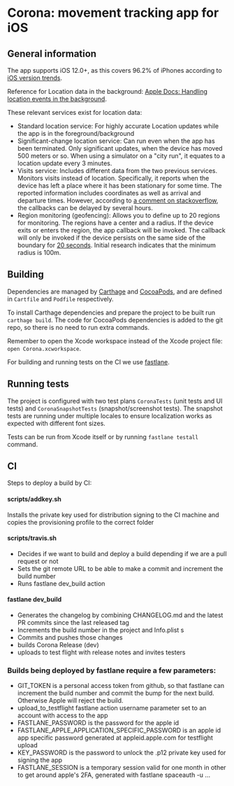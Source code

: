 # Corona: movement tracking app for iOS

## General information

The app supports iOS 12.0+, as this covers 96.2% of iPhones according to [iOS version trends](https://mixpanel.com/trends/#report/ios_13).

Reference for Location data in the background: [Apple Docs: Handling location events in the background](https://developer.apple.com/documentation/corelocation/getting_the_user_s_location/handling_location_events_in_the_background).

These relevant services exist for location data:

* Standard location service: For highly accurate Location updates while the app is in the foreground/background
* Significant-change location service: Can run even when the app has been terminated. Only significant updates, when the device has moved 500 meters or so. When using a simulator on a "city run", it equates to a location update every 3 minutes.
* Visits service: Includes different data from the two previous services. Monitors visits instead of location. Specifically, it reports when the device has left a place where it has been stationary for some time. The reported information includes coordinates as well as arrival and departure times.
However, according to [a comment on stackoverflow](https://stackoverflow.com/questions/29441137/cllocationmanager-startmonitoringvisits-is-not-working-in-simulator#comment47560734_29441137), the callbacks can be delayed by several hours.
* Region monitoring (geofencing): Allows you to define up to 20 regions for monitoring. The regions have a center and a radius. If the device exits or enters the region, the app callback will be invoked. The callback will only be invoked if the device persists on the same side of the boundary for [20 seconds](https://developer.apple.com/documentation/corelocation/monitoring_the_user_s_proximity_to_geographic_regions). Initial research indicates that the minimum radius is 100m.

## Building

Dependencies are managed by [Carthage](https://github.com/Carthage/Carthage) and [CocoaPods](https://cocoapods.org/), and are defined in `Cartfile` and `Podfile` respectively.

To install Carthage dependencies and prepare the project to be built run `carthage build`. The code for CocoaPods dependencies is added to the git repo, so there is no need to run extra commands.

Remember to open the Xcode workspace instead of the Xcode project file: `open Corona.xcworkspace`.

For building and running tests on the CI we use [fastlane](https://fastlane.tools).

## Running tests

The project is configured with two test plans `CoronaTests` (unit tests and UI tests) and `CoronaSnapshotTests` (snapshot/screenshot tests). The snapshot tests are running under multiple locales to ensure localization works as expected with different font sizes.

Tests can be run from Xcode itself or by running `fastlane testall` command.

## CI

Steps to deploy a build by CI:

#### scripts/addkey.sh

Installs the private key used for distribution signing to the CI machine and copies the provisioning profile to the correct folder

#### scripts/travis.sh

- Decides if we want to build and deploy a build depending if we are a pull request or not
- Sets the git remote URL to be able to make a commit and increment the build number
- Runs fastlane dev_build action

#### fastlane dev_build

- Generates the changelog by combining CHANGELOG.md and the latest PR commits since the last released tag
- Increments the build number in the project and Info.plist s
- Commits and pushes those changes 
- builds Corona Release (dev)
- uploads to test flight with release notes and invites testers 

### Builds being deployed by fastlane require a few parameters:

- GIT_TOKEN is a personal access token from github, so that fastlane can increment the build number and commit the bump for the next build. Otherwise Apple will reject the build.
- upload_to_testflight fastlane action username parameter set to an account with access to the app
- FASTLANE_PASSWORD is the password for the apple id
- FASTLANE_APPLE_APPLICATION_SPECIFIC_PASSWORD is an apple id app specific password generated at appleid.apple.com for testflight upload
- KEY_PASSWORD is the password to unlock the .p12 private key used for signing the app 
- FASTLANE_SESSION is a temporary session valid for one month in other to get around apple's 2FA, generated with fastlane spaceauth -u ...